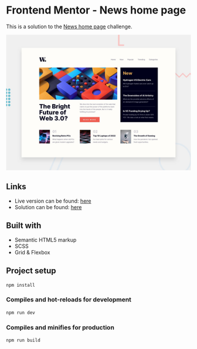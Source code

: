 # Frontend Mentor - News home page

This is a solution to the [News home page](https://www.frontendmentor.io/challenges/news-homepage-H6SWTa1MFl) challenge.

![Design preview for the News home page coding challenge](./design/desktop-preview.jpg)

## Links

- Live version can be found: [here]()
- Solution can be found: [here]()

## Built with

- Semantic HTML5 markup
- SCSS
- Grid & Flexbox

## Project setup

```
npm install
```

### Compiles and hot-reloads for development

```
npm run dev
```

### Compiles and minifies for production

```
npm run build
```
